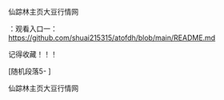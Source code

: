 仙踪林主页大豆行情网

：观看入口一：https://github.com/shuai215315/atofdh/blob/main/README.md


记得收藏！！！



[随机段落5-
]






仙踪林主页大豆行情网
